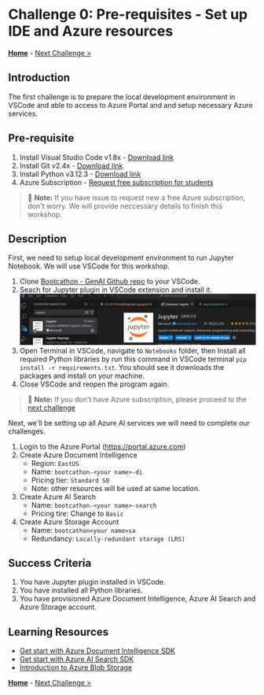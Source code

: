# Challenge 0: Pre-requisites - Set up IDE and Azure resources

**[Home](../README.md)** - [Next Challenge >](./Challenge-01.md)

## Introduction

The first challenge is to prepare the local development environment in VSCode and able to access to Azure Portal and and setup necessary Azure services.

## Pre-requisite
1. Install Visual Studio Code v1.8x - [Download link](https://code.visualstudio.com/download)
2. Install Git v2.4x - [Download link](https://git-scm.com/downloads)
3. Install Python v3.12.3 - [Download link](https://www.python.org/downloads/)
4. Azure Subscription - [Request free subscription for students](https://azure.microsoft.com/en-us/free/students)

> :memo: **Note:** If you have issue to request new a free Azure subscription, don't worry. We will provide neccessary details to finish this workshop.

## Description
First, we need to setup local development environment to run Jupyter Notebook. We will use VSCode for this workshop.

1. Clone [Bootcathon - GenAI Github repo](https://github.com/ekgapark/Bootcathon-GenAI) to your VSCode.
2. Seach for Jupyter plugin in VSCode extension and install it.
![image](../Instructions/Images/CH0-install-jupyter-extension.png)
3. Open Terminal in VSCode, navigate to `Notebooks` folder, then Install all required Python libraries by run this command in VSCode terminal `pip install -r requirements.txt`. You should see it downloads the packages and install on your machine.
4. Close VSCode and reopen the program again.

> :memo: **Note:** If you don't have Azure subscription, please proceed to the [next challenge](./Challenge-01.md)

Next, we'll be setting up all Azure AI services we will need to complete our challenges.

1. Login to the Azure Portal (https://portal.azure.com)
2. Create Azure Document Intelligence 
    - Region: `EastUS`
    - Name: `bootcathon-<your name>-di`
    - Pricing tier: `Standard S0`
    - Note: other resources will be used at same location.
3. Create Azure AI Search 
    - Name: `bootcathon-<your name>-search`
    - Pricing tire: Change to `Basic`
4. Create Azure Storage Account
    - Name: `bootcathon<your name>sa`
    - Redundancy: `Locally-redundant storage (LRS)`
 
## Success Criteria

1. You have Jupyter plugin installed in VSCode.
2. You have installed all Python libraries.
3. You have provisioned Azure Document Intelligence, Azure AI Search and Azure Storage account.

## Learning Resources

- [Get start with Azure Document Intelligence SDK](https://learn.microsoft.com/en-us/azure/ai-services/document-intelligence/quickstarts/get-started-sdks-rest-api?view=doc-intel-4.0.0&pivots=programming-language-python)
- [Get start with Azure AI Search SDK](https://learn.microsoft.com/en-us/azure/search/search-get-started-rest)
- [Introduction to Azure Blob Storage](https://learn.microsoft.com/en-us/azure/storage/blobs/storage-blobs-introduction)

**[Home](../README.md)** - [Next Challenge >](./Challenge-01.md)
